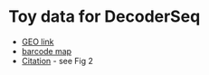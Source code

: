 # Toy data for DecoderSeq
- [GEO link](https://www.ncbi.nlm.nih.gov/geo/query/acc.cgi?acc=GSE235896)
- [barcode map](https://github.com/mckellardw/slide_snake/blob/main/resources/decoderseq_whitelist/barcodeslist.txt)
- [Citation](https://www.nature.com/articles/s41587-023-02086-y) - see Fig 2
